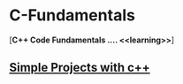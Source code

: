 # C-Fundamentals
[**C++ Code Fundamentals .... &lt;&lt;learning>>**]
## [**Simple Projects with c++**](./Simple_Projects_with_c++)
